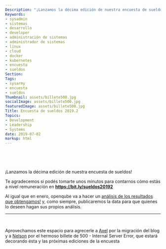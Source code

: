 ```yaml
---
Description: "¡Lanzamos la décima edición de nuestra encuesta de sueldos!"
Keywords:
- sysadmin 
- sistemas
- desarrollo
- developer
- administración de sistemas
- administrador de sistemas
- linux
- cloud
- docker
- kubernetes
- encuesta
- sueldos
Section: 
Tags:
- sysarmy
- encuesta
- sueldos
Thumbnail: assets/billete500.jpg
socialImage: assets/billete500.jpg
featuredImage: assets/billete500.jpg
Title: Encuesta de sueldos 2019.2
Topics:
- Development
- Leadership
- Systems
date: 2019-07-02
markup: html
---
```

<p>&nbsp;</p>
<p>&nbsp;</p>
<p>¡Lanzamos la décima edición de nuestra encuesta de sueldos!</p>

<p>Te agradecemos si podés tomarte unos minutos para contarnos cómo estás a nivel remuneración en <strong><a href="https://bit.ly/sueldos20192">https://bit.ly/sueldos20192</a></strong></p>

<p>Al igual que en enero, openqube va a hacer un <a href="https://openqube.io/sueldos" target="_blank">análisis de los resultados que obtengamos!</a> y, como siempre, publicaremos la data para que quienes lo deseen hagan sus propios análisis.</p>

---
<p>&nbsp;</p>
<p>Aprovechamos este espacio para agrecerle a <a href="https://twitter.com/axelvf" target="_blank">Axel</a> por la migración del blog y a <a href="https://www.linkedin.com/in/ferreccio/" target="_blank">Nelson</a> por el hermoso billete de 500 - Internal Server Error, que estará decorando ésta y las próximas ediciones de la encuesta</p>

